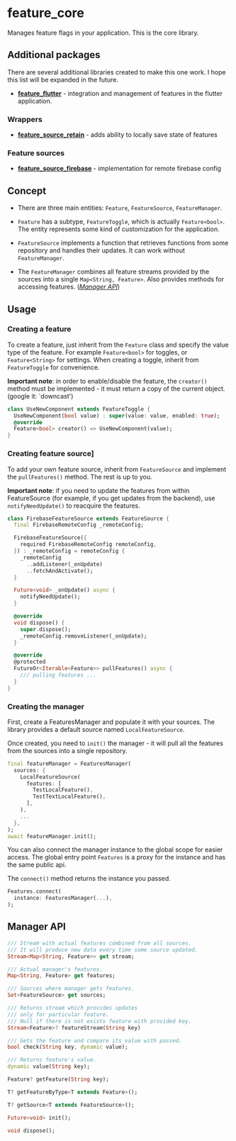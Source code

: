 # feature_core

Manages feature flags in your application. This is the core library.


## Additional packages

There are several additional libraries created to make this one work.
I hope this list will be expanded in the future.

* [**feature_flutter**](https://pub.dev/packages/feature_flutter) - integration and management of features in the flutter application.

### Wrappers

* [**feature_source_retain**](https://pub.dev/packages/feature_flutter) - adds ability to locally save state of features

### Feature sources

* [**feature_source_firebase**](https://pub.dev/packages/feature_flutter) - implementation for remote firebase config

## Concept

* There are three main entities: `Feature`, `FeatureSource`, `FeatureManager`.

* `Feature` has a subtype, `FeatureToggle`, which is actually `Feature<bool>`. The entity represents some kind of customization for the application.

* `FeatureSource` implements a function that retrieves functions from some repository and handles their updates. It can work without `FeatureManager`.

* The `FeatureManager` combines all feature streams provided by the sources into a single `Map<String, Feature>`. Also provides methods for accessing features. ([*Manager API*](#manager-api))

## Usage

### Creating a feature

To create a feature, just inherit from the `Feature` class and specify the value type of the feature. For example `Feature<bool>` for toggles, or `Feature<String>` for settings. When creating a toggle, inherit from `FeatureToggle` for convenience.  

**Important note**: in order to enable/disable the feature, the `creator()` method must be implemented - it must return a copy of the current object. (google it: `downcast')

```dart
class UseNewComponent extends FeatureToggle {
  UseNewComponent(bool value) : super(value: value, enabled: true);
  @override
  Feature<bool> creator() => UseNewComponent(value);
}
```

### Creating feature source]

To add your own feature source, inherit from `FeatureSource` and implement the `pullFeatures()` method.
The rest is up to you.

**Important note**: if you need to update the features from within FeatureSource (for example, if you get updates from the backend), use `notifyNeedUpdate()` to reacquire the features.

```dart
class FirebaseFeatureSource extends FeatureSource {
  final FirebaseRemoteConfig _remoteConfig;

  FirebaseFeatureSource({
    required FirebaseRemoteConfig remoteConfig,
  }) : _remoteConfig = remoteConfig {
    _remoteConfig
      ..addListener(_onUpdate)
      ..fetchAndActivate();
  }

  Future<void> _onUpdate() async {
    notifyNeedUpdate();
  }

  @override
  void dispose() {
    super.dispose();
    _remoteConfig.removeListener(_onUpdate);
  }

  @override
  @protected
  FutureOr<Iterable<Feature>> pullFeatures() async {
    /// pulling features ...
  }
}
```

### Creating the manager

First, create a FeaturesManager and populate it with your sources.
The library provides a default source named `LocalFeatureSource`.

Once created, you need to `init()` the manager - it will pull all the features from the sources into a single repository.


```dart
final featureManager = FeaturesManager(
  sources: {
    LocalFeatureSource(
      features: [
        TestLocalFeature(),
        TestTextLocalFeature(),
      ],
    ),
    ...
  },
);
await featureManager.init();
```

You can also connect the manager instance to the global scope for easier access. The global entry point `Features` is a proxy for the instance and has the same public api.

The `connect()` method returns the instance you passed.

```dart
Features.connect(
  instance: FeaturesManager(...),
);
```



## Manager API

```dart
/// Stream with actual features combined from all sources. 
/// It will produce new data every time some source updated.
Stream<Map<String, Feature>> get stream;

/// Actual manager's features.
Map<String, Feature> get features;

/// Sources where manager gets features.
Set<FeatureSource> get sources;

/// Returns stream which provides updates
/// only for particular feature. 
/// Null if there is not exists feature with provided key.
Stream<Feature>? featureStream(String key)

/// Gets the feature and compare its value with passed.
bool check(String key, dynamic value);

/// Returns feature's value.
dynamic value(String key);

Feature? getFeature(String key);

T? getFeatureByType<T extends Feature>();

T? getSource<T extends FeatureSource>();

Future<void> init();

void dispose();
```
